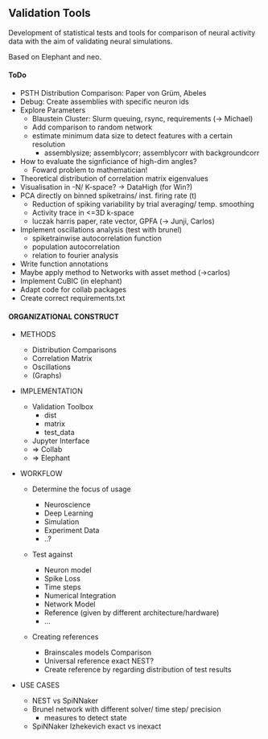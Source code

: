 ## Validation Tools
Development of statistical tests and tools for comparison of neural activity data with the aim of validating neural simulations.

Based on Elephant and neo.

#### ToDo

+ PSTH Distribution Comparison: Paper von Grüm, Abeles
+ Debug: Create assemblies with specific neuron ids 
+ Explore Parameters
    + Blaustein Cluster: Slurm queuing, rsync, requirements (-> Michael)
    + Add comparison to random network
    + estimate minimum data size to detect features with a certain resolution
        + assemblysize; assemblycorr; assemblycorr with backgroundcorr
+ How to evaluate the signficiance of high-dim angles?
    + Foward problem to mathematician!
+ Theoretical distribution of correlation matrix eigenvalues
+ Visualisation in -N/ K-space? -> DataHigh (for Win?)
+ PCA directly on binned spiketrains/ inst. firing rate (t)
    + Reduction of spiking variability by trial averaging/ temp. smoothing
    + Activity trace in <=3D k-space
    + luczak harris paper, rate vector, GPFA (-> Junji, Carlos)
+ Implement oscillations analysis (test with brunel)
    + spiketrainwise autocorrelation function
    + population autocorrelation
    + relation to fourier analysis
+ Write function annotations
+ Maybe apply method to Networks with asset method (->carlos)
+ Implement CuBIC (in elephant)
+ Adapt code for collab packages
+ Create correct requirements.txt


#### ORGANIZATIONAL CONSTRUCT

* METHODS

    + Distribution Comparisons
    + Correlation Matrix
    + Oscillations
    + (Graphs)

* IMPLEMENTATION

    + Validation Toolbox
        + dist
        + matrix
        + test_data
    + Jupyter Interface
    + => Collab
    + => Elephant

* WORKFLOW

    + Determine the focus of usage
        + Neuroscience
        + Deep Learning
        + Simulation
        + Experiment Data
        + ..?
        
    + Test against    
        + Neuron model
        + Spike Loss
        + Time steps
        + Numerical Integration
        + Network Model
        + Reference 
        (given by different architecture/hardware)
        + ...

    + Creating references
         + Brainscales models Comparison
         + Universal reference exact NEST?
         + Create reference by regarding distribution of test results

* USE CASES

    + NEST vs SpiNNaker
    + Brunel network with different solver/ time step/ precision
        + measures to detect state
    + SpiNNaker Izhekevich exact vs inexact